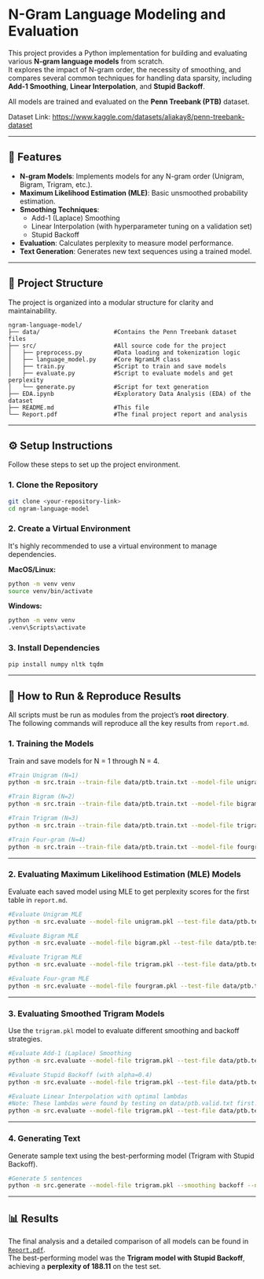 # N-Gram Language Modeling and Evaluation

This project provides a Python implementation for building and evaluating various **N-gram language models** from scratch.  
It explores the impact of N-gram order, the necessity of smoothing, and compares several common techniques for handling data sparsity, including **Add-1 Smoothing**, **Linear Interpolation**, and **Stupid Backoff**.  

All models are trained and evaluated on the **Penn Treebank (PTB)** dataset.

Dataset Link: https://www.kaggle.com/datasets/aliakay8/penn-treebank-dataset

---

## 🚀 Features

* **N-gram Models**: Implements models for any N-gram order (Unigram, Bigram, Trigram, etc.).
* **Maximum Likelihood Estimation (MLE)**: Basic unsmoothed probability estimation.
* **Smoothing Techniques**:
  * Add-1 (Laplace) Smoothing
  * Linear Interpolation (with hyperparameter tuning on a validation set)
  * Stupid Backoff
* **Evaluation**: Calculates perplexity to measure model performance.
* **Text Generation**: Generates new text sequences using a trained model.

---

## 📁 Project Structure

The project is organized into a modular structure for clarity and maintainability.

```plaintext
ngram-language-model/
├── data/                     #Contains the Penn Treebank dataset files
├── src/                      #All source code for the project
│   ├── preprocess.py         #Data loading and tokenization logic
│   ├── language_model.py     #Core NgramLM class
│   ├── train.py              #Script to train and save models
│   ├── evaluate.py           #Script to evaluate models and get perplexity
│   └── generate.py           #Script for text generation
├── EDA.ipynb                 #Exploratory Data Analysis (EDA) of the dataset
├── README.md                 #This file
└── Report.pdf                #The final project report and analysis
```

---

## ⚙️ Setup Instructions

Follow these steps to set up the project environment.

### 1. Clone the Repository

```bash
git clone <your-repository-link>
cd ngram-language-model
```

### 2. Create a Virtual Environment

It's highly recommended to use a virtual environment to manage dependencies.

**MacOS/Linux:**

```bash
python -m venv venv
source venv/bin/activate
```

**Windows:**

```bash
python -m venv venv
.venv\Scripts\activate
```

### 3. Install Dependencies

```bash
pip install numpy nltk tqdm
```

---

## 🧠 How to Run & Reproduce Results

All scripts must be run as modules from the project’s **root directory**.  
The following commands will reproduce all the key results from `report.md`.

### 1. Training the Models

Train and save models for N = 1 through N = 4.

```bash
#Train Unigram (N=1)
python -m src.train --train-file data/ptb.train.txt --model-file unigram.pkl --n 1

#Train Bigram (N=2)
python -m src.train --train-file data/ptb.train.txt --model-file bigram.pkl --n 2

#Train Trigram (N=3)
python -m src.train --train-file data/ptb.train.txt --model-file trigram.pkl --n 3

#Train Four-gram (N=4)
python -m src.train --train-file data/ptb.train.txt --model-file fourgram.pkl --n 4
```

---

### 2. Evaluating Maximum Likelihood Estimation (MLE) Models

Evaluate each saved model using MLE to get perplexity scores for the first table in `report.md`.

```bash
#Evaluate Unigram MLE
python -m src.evaluate --model-file unigram.pkl --test-file data/ptb.test.txt --smoothing mle

#Evaluate Bigram MLE
python -m src.evaluate --model-file bigram.pkl --test-file data/ptb.test.txt --smoothing mle

#Evaluate Trigram MLE
python -m src.evaluate --model-file trigram.pkl --test-file data/ptb.test.txt --smoothing mle

#Evaluate Four-gram MLE
python -m src.evaluate --model-file fourgram.pkl --test-file data/ptb.test.txt --smoothing mle
```

---

### 3. Evaluating Smoothed Trigram Models

Use the `trigram.pkl` model to evaluate different smoothing and backoff strategies.

```bash
#Evaluate Add-1 (Laplace) Smoothing
python -m src.evaluate --model-file trigram.pkl --test-file data/ptb.test.txt --smoothing add1

#Evaluate Stupid Backoff (with alpha=0.4)
python -m src.evaluate --model-file trigram.pkl --test-file data/ptb.test.txt --smoothing backoff --alpha 0.4

#Evaluate Linear Interpolation with optimal lambdas
#Note: These lambdas were found by testing on data/ptb.valid.txt first.
python -m src.evaluate --model-file trigram.pkl --test-file data/ptb.test.txt --smoothing interpolation --lambdas "0.2,0.5,0.3"
```

---

### 4. Generating Text

Generate sample text using the best-performing model (Trigram with Stupid Backoff).

```bash
#Generate 5 sentences
python -m src.generate --model-file trigram.pkl --smoothing backoff --num-sentences 5
```

---

## 📊 Results

The final analysis and a detailed comparison of all models can be found in [`Report.pdf`](./Report.pdf).  
The best-performing model was the **Trigram model with Stupid Backoff**, achieving a **perplexity of 188.11** on the test set.
